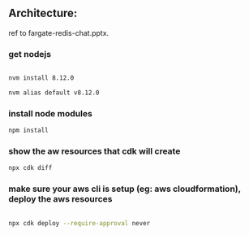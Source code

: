 
## Architecture:
ref to fargate-redis-chat.pptx.

### get nodejs
```bash

nvm install 8.12.0 

nvm alias default v8.12.0
```

### install node modules
```bash
npm install
```

### show the aw resources that cdk will create

```bash
npx cdk diff
```

### make sure your aws cli is setup (eg: aws cloudformation), deploy the aws resources
```bash

npx cdk deploy --require-approval never

```

